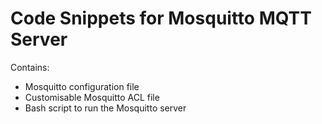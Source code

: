 # Code Snippets for Mosquitto MQTT Server

Contains:

* Mosquitto configuration file
* Customisable Mosquitto ACL file 
* Bash script to run the Mosquitto server